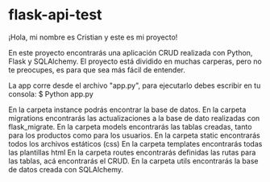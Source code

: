 # flask-api-test
¡Hola, mi nombre es Cristian y este es mi proyecto!

En este proyecto encontrarás una aplicación CRUD realizada con Python, Flask y SQLAlchemy.
El proyecto está dividido en muchas carperas, pero no te preocupes, es para que sea más fácil de entender.

La app corre desde el archivo "app.py", para ejecutarlo debes escribir en tu consola: $ Python app.py

En la carpeta instance podrás encontrar la base de datos.
En la carpeta migrations encontrarás las actualizaciones a la base de dato realizadas con flask_migrate.
En la carpeta models encontrarás las tablas creadas, tanto para los productos como para los usuarios.
En la carpeta static encontrarás todos los archivos estáticos (css)
En la carpeta templates encontrarás todas las plantillas html
En la carpeta routes encontrarás definidas las rutas para las tablas, acá encontrarás el CRUD.
En la carpeta utils encontrarás la base de datos creada con SQLAlchemy.


